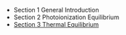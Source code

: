 - Section 1 General Introduction
- Section 2 Photoionization Equilibrium
- [Section 3 Thermal Equilibrium](./Section03/)